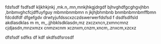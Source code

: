 fdsfsdf
fsdfsdf
kljkhkjnkj
,mk.n,.mn,mnkjhkgjdrgdf
bjhvghdfgcghgvjhbn
,bnbmvghcfcjdffuyfguy
mbmnbnmbmn n jkjhjbhmbnb bnmbnbmnbmffbmn
fdcddfdf dfgefgdv drwtyjufdsscxzczdswerwerfdsfsd f dsdfsdlfsld akdlasdklas
m m, m,,.jjhbklsdklasdn,mz zxczxncn,zxmncmnz cjdjasdn,mnzxmzx cnmzxcnm xcznxm,cnzm,xncm,.znxcm,xzcxz

dfsfsdf sdfks df kdf skdfsdfsrosdf
